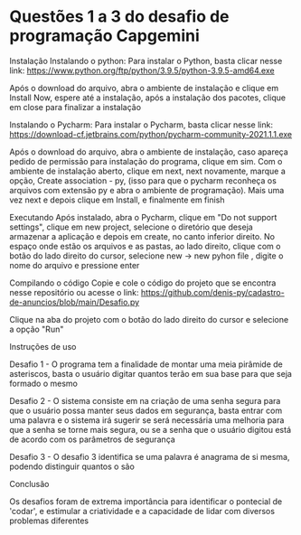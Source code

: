 # Questões 1 a 3 do desafio de programação Capgemini
Instalação
Instalando o python: Para instalar o Python, basta clicar nesse link: https://www.python.org/ftp/python/3.9.5/python-3.9.5-amd64.exe

Após o download do arquivo, abra o ambiente de instalação e clique em Install Now, espere até a instalação, após a instalação dos pacotes, clique em close para finalizar a instalação

Instalando o Pycharm: Para instalar o Pycharm, basta clicar nesse link: https://download-cf.jetbrains.com/python/pycharm-community-2021.1.1.exe

Após o download do arquivo, abra o ambiente de instalação, caso apareça pedido de permissão para instalação do programa, clique em sim. Com o ambiente de instalação aberto, clique em next, next novamente, marque a opção, Create association - py, (isso para que o pycharm reconheça os arquivos com extensão py e abra o ambiente de programação). Mais uma vez next e depois clique em Install, e finalmente em finish

Executando
Após instalado, abra o Pycharm, clique em "Do not support settings", clique em new project, selecione o diretório que deseja armazenar a aplicação e depois em create, no canto inferior direito. No espaço onde estão os arquivos e as pastas, ao lado direito, clique com o botão do lado direito do cursor, selecione new -> new pyhon file , digite o nome do arquivo e pressione enter

Compilando o código
Copie e cole o código do projeto que se encontra nesse repositório ou acesse o link: https://github.com/denis-py/cadastro-de-anuncios/blob/main/Desafio.py

Clique na aba do projeto com o botão do lado direito do cursor e selecione a opção "Run"

Instruções de uso

Desafio 1 - O programa tem a finalidade de montar uma meia pirâmide de asteriscos, basta o usuário digitar quantos terão em sua base para que seja formado o mesmo

Desafio 2 - O sistema consiste em na criação de uma senha segura para que o usuário possa manter seus dados em segurança, basta entrar com uma palavra e o sistema irá sugerir se
será necessária uma melhoria para que a senha se torne mais segura, ou se a senha que o usuário digitou está de acordo com os parâmetros de segurança

Desafio 3 - O desafio 3 identifica se uma palavra é anagrama de si mesma, podendo distinguir quantos o são

Conclusão

Os desafios foram de extrema importância para identificar o pontecial de 'codar', e estimular a criatividade e a capacidade de lidar com diversos problemas diferentes
